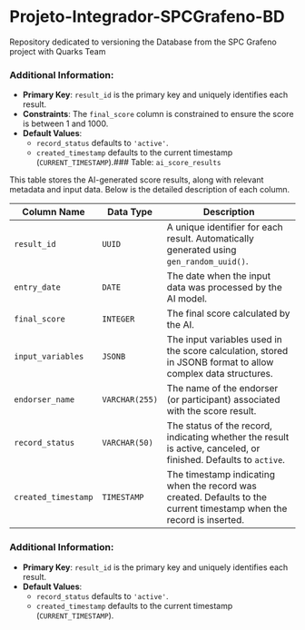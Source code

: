 # Projeto-Integrador-SPCGrafeno-BD
Repository dedicated to versioning the Database from the SPC Grafeno project with Quarks Team

### Additional Information:
- **Primary Key**: `result_id` is the primary key and uniquely identifies each result.
- **Constraints**: The `final_score` column is constrained to ensure the score is between 1 and 1000.
- **Default Values**: 
  - `record_status` defaults to `'active'`.
  - `created_timestamp` defaults to the current timestamp (`CURRENT_TIMESTAMP`).### Table: `ai_score_results`

This table stores the AI-generated score results, along with relevant metadata and input data. Below is the detailed description of each column.

| Column Name        | Data Type     | Description                                                                 |
|--------------------|---------------|-----------------------------------------------------------------------------|
| `result_id`        | `UUID`        | A unique identifier for each result. Automatically generated using `gen_random_uuid()`. |
| `entry_date`       | `DATE`        | The date when the input data was processed by the AI model.                  |
| `final_score`      | `INTEGER`     | The final score calculated by the AI. |
| `input_variables`  | `JSONB`       | The input variables used in the score calculation, stored in JSONB format to allow complex data structures. |
| `endorser_name`    | `VARCHAR(255)`| The name of the endorser (or participant) associated with the score result.  |
| `record_status`    | `VARCHAR(50)` | The status of the record, indicating whether the result is active, canceled, or finished. Defaults to `active`. |
| `created_timestamp`| `TIMESTAMP`   | The timestamp indicating when the record was created. Defaults to the current timestamp when the record is inserted. |

### Additional Information:
- **Primary Key**: `result_id` is the primary key and uniquely identifies each result.
- **Default Values**: 
  - `record_status` defaults to `'active'`.
  - `created_timestamp` defaults to the current timestamp (`CURRENT_TIMESTAMP`).